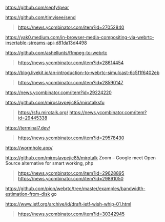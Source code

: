 https://github.com/sepfy/pear

https://github.com/timvisee/send
> https://news.ycombinator.com/item?id=27052840

https://yak0.medium.com/in-browser-media-compositing-via-webrtc-insertable-streams-api-d81da13d4498

https://github.com/ashellunts/ffmpeg-to-webrtc
> https://news.ycombinator.com/item?id=28614454

https://blog.livekit.io/an-introduction-to-webrtc-simulcast-6c5f1f6402eb
> https://news.ycombinator.com/item?id=28590147

https://news.ycombinator.com/item?id=29224220

https://github.com/miroslavpejic85/mirotalksfu
> https://sfu.mirotalk.org/
> https://news.ycombinator.com/item?id=29445338

https://terminal7.dev/
> https://news.ycombinator.com/item?id=29578430

https://wormhole.app/

https://github.com/miroslavpejic85/mirotalk Zoom – Google meet Open Source alternative for smart working, php
> https://news.ycombinator.com/item?id=29628895
> https://news.ycombinator.com/item?id=29891050

https://github.com/pion/webrtc/tree/master/examples/bandwidth-estimation-from-disk go

https://www.ietf.org/archive/id/draft-ietf-wish-whip-01.html
> https://news.ycombinator.com/item?id=30342945

